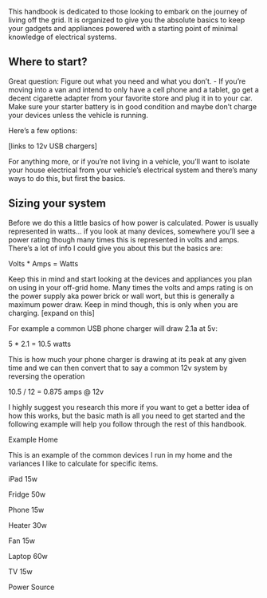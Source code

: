 This handbook is dedicated to those looking to embark on the journey of living off the grid. It is organized to give you the absolute basics to keep your gadgets and appliances powered with a starting point of minimal knowledge of electrical systems.

## Where to start?

Great question: Figure out what you need and what you don’t. - If you’re moving into a van and intend to only have a cell phone and a tablet, go get a decent cigarette adapter from your favorite store and plug it in to your car. Make sure your starter battery is in good condition and maybe don’t charge your devices unless the vehicle is running. 

Here’s a few options:

[links to 12v USB chargers]


For anything more, or if you’re not living in a vehicle, you’ll want to isolate your house electrical from your vehicle’s electrical system and there’s many ways to do this, but first the basics.

## Sizing your system

Before we do this a little basics of how power is calculated. Power is usually represented in watts… if you look at many devices, somewhere you’ll see a power rating though many times this is represented in volts and amps. There’s a lot of info I could give you about this but the basics are:

Volts * Amps = Watts


Keep this in mind and start looking at the devices and appliances you plan on using in your off-grid home. Many times the volts and amps rating is on the power supply aka power brick or wall wort, but this is generally a maximum power draw. Keep in mind though, this is only when you are charging. [expand on this]

For example a common USB phone charger will draw 2.1a at 5v:

5 * 2.1 = 10.5 watts

This is how much your phone charger is drawing at its peak at any given time and we can then convert that to say a common 12v system by reversing the operation

10.5 / 12 = 0.875 amps @ 12v

I highly suggest you research this more if you want to get a better idea of how this works, but the basic math is all you need to get started and the following example will help you follow through the rest of this handbook.

Example Home

This is an example of the common devices I run in my home and the variances I like to calculate for specific items.

iPad 15w

Fridge 50w

Phone 15w

Heater 30w

Fan 15w

Laptop 60w

TV 15w



Power Source

